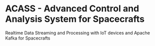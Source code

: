 # ACASS - Advanced Control and Analysis System for Spacecrafts

Realtime Data Streaming and Processing with IoT devices and Apache Kafka for Spacecrafts
